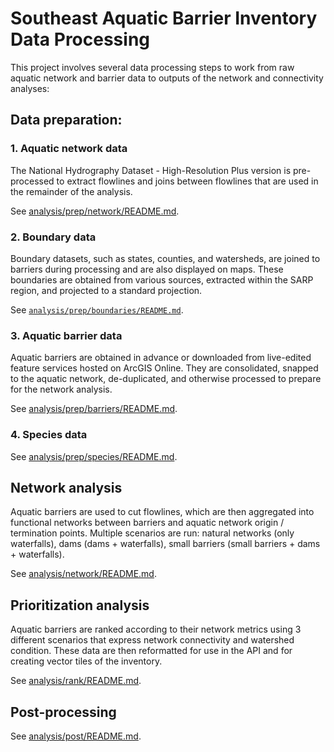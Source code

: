 # Southeast Aquatic Barrier Inventory Data Processing

This project involves several data processing steps to work from raw aquatic network and barrier data to outputs of the network and connectivity analyses:

## Data preparation:

### 1. Aquatic network data

The National Hydrography Dataset - High-Resolution Plus version is pre-processed to extract flowlines and joins between flowlines that are used in the remainder of the analysis.

See [analysis/prep/network/README.md](prep/network).

### 2. Boundary data

Boundary datasets, such as states, counties, and watersheds, are joined to barriers during processing and are also displayed on maps. These boundaries are obtained from various sources, extracted within the SARP region, and projected to a standard projection.

See [`analysis/prep/boundaries/README.md`](prep/boundaries).

### 3. Aquatic barrier data

Aquatic barriers are obtained in advance or downloaded from live-edited feature services hosted on ArcGIS Online. They are consolidated, snapped to the aquatic network, de-duplicated, and otherwise processed to prepare for the network analysis.

See [analysis/prep/barriers/README.md](prep/barriers).

### 4. Species data

See [analysis/prep/species/README.md](prep/species).

## Network analysis

Aquatic barriers are used to cut flowlines, which are then aggregated into functional networks between barriers and aquatic network origin / termination points. Multiple scenarios are run: natural networks (only waterfalls), dams (dams + waterfalls), small barriers (small barriers + dams + waterfalls).

See [analysis/network/README.md](network).

## Prioritization analysis

Aquatic barriers are ranked according to their network metrics using 3 different scenarios that express network connectivity and watershed condition. These data are then reformatted for use in the API and for creating vector tiles of the inventory.

See [analysis/rank/README.md](rank).

## Post-processing

See [analysis/post/README.md](post).
